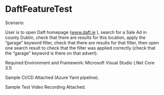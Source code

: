 # DaftFeatureTest

Scenario:

User is to open Daft homepage (www.daft.ie ), search for
a Sale Ad in county Dublin, check that there are results for this location, apply the “garage”
keyword filter, check that there are results for that filter, then open one search result to check
that the filter was applied correctly (check that the “garage” keyword is there on that advert).

Required Environment and Framework:
Microsoft Visual Studio (.Net Core 3.1)

Sample CI/CD Attached (Azure Yaml pipeline).

Sample Test Video Recording Attached.
